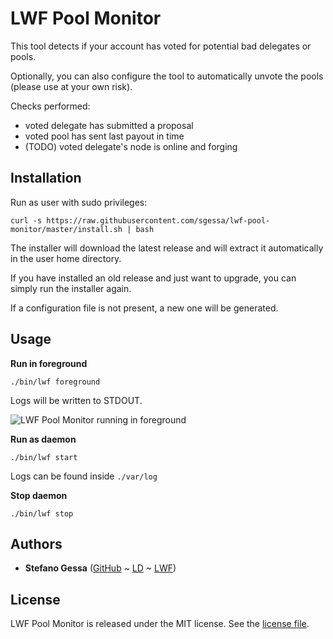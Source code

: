 # LWF Pool Monitor

This tool detects if your account has voted for potential bad delegates or pools.

Optionally, you can also configure the tool to automatically unvote the pools (please use at your own risk).

Checks performed:

- voted delegate has submitted a proposal
- voted pool has sent last payout in time
- (TODO) voted delegate's node is online and forging

## Installation

Run as user with sudo privileges:

`curl -s https://raw.githubusercontent.com/sgessa/lwf-pool-monitor/master/install.sh | bash`

The installer will download the latest release and will extract it automatically in the user home directory.

If you have installed an old release and just want to upgrade, you can simply run the installer again.

If a configuration file is not present, a new one will be generated.

## Usage

**Run in foreground**

`./bin/lwf foreground`

Logs will be written to STDOUT.

![LWF Pool Monitor running in foreground](https://www.lwf.io/lwf-pool-monitor.png)

**Run as daemon**

`./bin/lwf start`

Logs can be found inside `./var/log`

**Stop daemon**

`./bin/lwf stop`

## Authors

* **Stefano Gessa** ([GitHub](https://github.com/sgessa) ~ [LD](https://www.linkedin.com/in/stefanogessa) ~ [LWF](https://explorer.lwf.io/address/6064457646976649022LWF))

## License

LWF Pool Monitor is released under the MIT license. See the [license file](LICENSE.txt).
